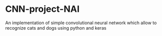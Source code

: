 # CNN-project-NAI

An implementation of simple convolutional neural network which allow to recognize cats and dogs using python and keras
